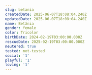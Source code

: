 ```yaml
---
slug: betania
createdDate: 2025-06-07T18:08:04.240Z
updatedDate: 2025-06-07T18:08:04.240Z
name: Betânia
gender: female
color: Tricolor
birthDate: 2024-02-19T03:00:00.000Z
rescueDate: 2025-02-19T03:00:00.000Z
neutered: true
tested: not-tested
social: '1'
playful: '1'
loving: '1'
---
```


